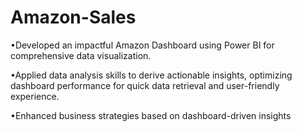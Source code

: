 # Amazon-Sales

•Developed an impactful Amazon Dashboard using Power BI for comprehensive data visualization.

•Applied data analysis skills to derive actionable insights, optimizing dashboard performance for quick data retrieval and user-friendly experience.

•Enhanced business strategies based on dashboard-driven insights
